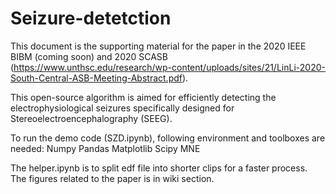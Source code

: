 # Seizure-detetction

This document is the supporting material for the paper in the 2020 IEEE BIBM (coming soon) and 2020 SCASB (https://www.unthsc.edu/research/wp-content/uploads/sites/21/LinLi-2020-South-Central-ASB-Meeting-Abstract.pdf).

This open-source algorithm is aimed for efficiently detecting the electrophysiological seizures specifically designed for Stereoelectroencephalography (SEEG).

To run the demo code (SZD.ipynb), following environment and toolboxes are needed:
Numpy
Pandas
Matplotlib
Scipy
MNE

The helper.ipynb is to split edf file into shorter clips for a faster process. The figures related to the paper is in wiki section.
